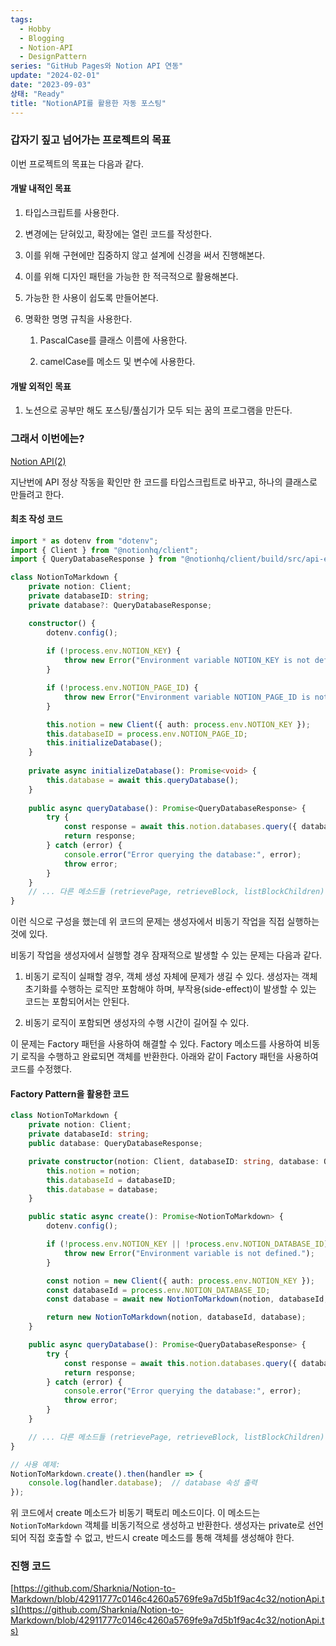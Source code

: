 ```yaml
---
tags:
  - Hobby
  - Blogging
  - Notion-API
  - DesignPattern
series: "GitHub Pages와 Notion API 연동"
update: "2024-02-01"
date: "2023-09-03"
상태: "Ready"
title: "NotionAPI를 활용한 자동 포스팅"
---
```

### 갑자기 짚고 넘어가는 프로젝트의 목표

이번 프로젝트의 목표는 다음과 같다. 

#### 개발 내적인 목표

1. 타입스크립트를 사용한다. 

1. 변경에는 닫혀있고, 확장에는 열린 코드를 작성한다. 

1. 이를 위해 구현에만 집중하지 않고 설계에 신경을 써서 진행해본다.

1. 이를 위해 디자인 패턴을 가능한 한 적극적으로 활용해본다. 

1. 가능한 한 사용이 쉽도록 만들어본다.

1. 명확한 명명 규칙을 사용한다.

    1. PascalCase를 클래스 이름에 사용한다.

    1. camelCase를 메소드 및 변수에 사용한다.

#### 개발 외적인 목표

1. 노션으로 공부만 해도 포스팅/풀심기가 모두 되는 꿈의 프로그램을 만든다. 

### 그래서 이번에는?

[Notion API(2)](https://sharknia.github.io/Notion-API2)  

지난번에 API 정상 작동을 확인만 한 코드를 타입스크립트로 바꾸고, 하나의 클래스로 만들려고 한다. 

#### 최초 작성 코드

```typescript
import * as dotenv from "dotenv";
import { Client } from "@notionhq/client";
import { QueryDatabaseResponse } from "@notionhq/client/build/src/api-endpoints";

class NotionToMarkdown {
    private notion: Client;
    private databaseID: string;
    private database?: QueryDatabaseResponse;

    constructor() {
        dotenv.config();
        
        if (!process.env.NOTION_KEY) {
            throw new Error("Environment variable NOTION_KEY is not defined.");
        }

        if (!process.env.NOTION_PAGE_ID) {
            throw new Error("Environment variable NOTION_PAGE_ID is not defined.");
        }

        this.notion = new Client({ auth: process.env.NOTION_KEY });
        this.databaseID = process.env.NOTION_PAGE_ID;
        this.initializeDatabase();
    }
    
    private async initializeDatabase(): Promise<void> {
        this.database = await this.queryDatabase();
    }
    
    public async queryDatabase(): Promise<QueryDatabaseResponse> {
        try {
            const response = await this.notion.databases.query({ database_id: this.databaseID });
            return response;
        } catch (error) {
            console.error("Error querying the database:", error);
            throw error;
        }
    }
    // ... 다른 메소드들 (retrievePage, retrieveBlock, listBlockChildren) ...
}
```

이런 식으로 구성을 했는데 위 코드의 문제는 생성자에서 비동기 작업을 직접 실행하는 것에 있다. 

비동기 작업을 생성자에서 실행할 경우 잠재적으로 발생할 수 있는 문제는 다음과 같다.

1. 비동기 로직이 실패할 경우, 객체 생성 자체에 문제가 생길 수 있다. 생성자는 객체 초기화를 수행하는 로직만 포함해야 하며, 부작용(side-effect)이 발생할 수 있는 코드는 포함되어서는 안된다. 

1. 비동기 로직이 포함되면 생성자의 수행 시간이 길어질 수 있다. 

이 문제는 Factory 패턴을 사용하여 해결할 수 있다. Factory 메소드를 사용하여 비동기 로직을 수행하고 완료되면 객체를 반환한다. 아래와 같이 Factory 패턴을 사용하여 코드를 수정했다.  

#### Factory Pattern을 활용한 코드

```typescript
class NotionToMarkdown {
    private notion: Client;
    private databaseId: string;
    public database: QueryDatabaseResponse;

    private constructor(notion: Client, databaseID: string, database: QueryDatabaseResponse) {
        this.notion = notion;
        this.databaseId = databaseID;
        this.database = database;
    }

    public static async create(): Promise<NotionToMarkdown> {
        dotenv.config();

        if (!process.env.NOTION_KEY || !process.env.NOTION_DATABASE_ID) {
            throw new Error("Environment variable is not defined.");
        }

        const notion = new Client({ auth: process.env.NOTION_KEY });
        const databaseId = process.env.NOTION_DATABASE_ID;
        const database = await new NotionToMarkdown(notion, databaseId, {} as QueryDatabaseResponse).queryDatabase();

        return new NotionToMarkdown(notion, databaseId, database);
    }

    public async queryDatabase(): Promise<QueryDatabaseResponse> {
        try {
            const response = await this.notion.databases.query({ database_id: this.databaseId });
            return response;
        } catch (error) {
            console.error("Error querying the database:", error);
            throw error;
        }
    }

    // ... 다른 메소드들 (retrievePage, retrieveBlock, listBlockChildren) ...
}

// 사용 예제:
NotionToMarkdown.create().then(handler => {
    console.log(handler.database);  // database 속성 출력
});
```

위 코드에서 create 메소드가 비동기 팩토리 메소드이다. 이 메소드는 `NotionToMarkdown` 객체를 비동기적으로 생성하고 반환한다. 생성자는 private로 선언되어 직접 호출할 수 없고, 반드시 create 메소드를 통해 객체를 생성해야 한다. 

### 진행 코드

[https://github.com/Sharknia/Notion-to-Markdown/blob/42911777c0146c4260a5769fe9a7d5b1f9ac4c32/notionApi.ts](https://github.com/Sharknia/Notion-to-Markdown/blob/42911777c0146c4260a5769fe9a7d5b1f9ac4c32/notionApi.ts)



